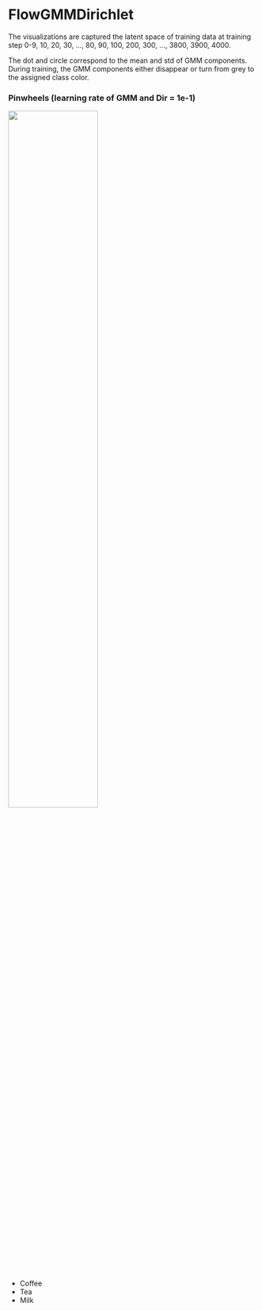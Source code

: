 # FlowGMMDirichlet

The visualizations are captured the latent space of training data at training step 0-9, 10, 20, 30, ..., 80, 90, 100, 200, 300, ..., 3800, 3900, 4000.

The dot and circle correspond to the mean and std of GMM components. During training, the GMM components either disappear or turn from grey to the assigned class color. 

### Pinwheels (learning rate of GMM and Dir = 1e-1)
<img src="pinwheels_1e-1_0.gif" width="60%" height="60%">

<ul>
  <li>Coffee</li>
  <li>Tea</li>
  <li>Milk</li>
</ul>
